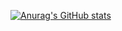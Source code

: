 [![Anurag's GitHub stats](https://github-readme-stats.vercel.app/api?mahmoudmarayef/mahmoudmarayef=anuraghazra)](https://github.com/anuraghazra/github-readme-stats)
